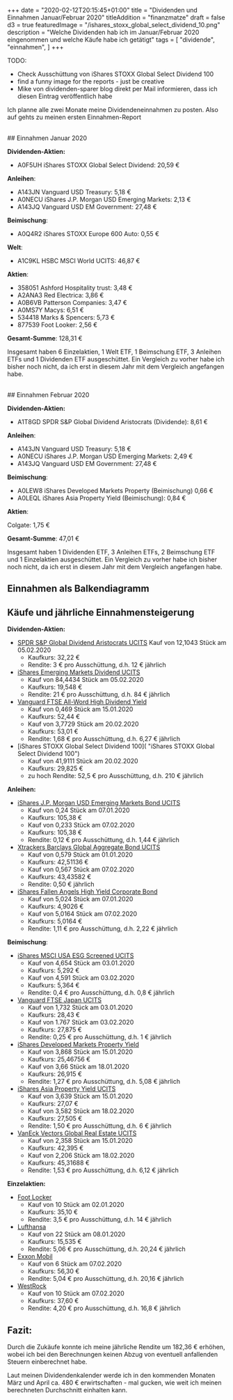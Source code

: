 +++
date = "2020-02-12T20:15:45+01:00"
title = "Dividenden und Einnahmen Januar/Februar 2020"
titleAddition = "finanzmatze"
draft = false
d3 = true
featuredImage = "/ishares_stoxx_global_select_dividend_10.png"
description = "Welche Dividenden hab ich im Januar/Februar 2020 eingenommen und welche Käufe habe ich getätigt"
tags = [
    "dividende",
    "einnahmen",
]
+++


TODO:
- Check Ausschüttung von iShares STOXX Global Select Dividend 100
- find a funny image for the reports - just be creative
- Mike von dividenden-sparer blog direkt per Mail informieren, dass ich diesen Eintrag veröffentlich habe


Ich planne alle zwei Monate meine Dividendeneinnahmen zu posten. Also auf gehts zu meinen ersten Einnahmen-Report

<br>
## Einnahmen Januar 2020

**Dividenden-Aktien:**

- A0F5UH iShares STOXX Global Select Dividend: 20,59 €


**Anleihen**:

- A143JN Vanguard USD Treasury: 5,18 €
- A0NECU iShares J.P. Morgan USD Emerging Markets: 2,13 €
- A143JQ Vanguard USD EM Government: 27,48 €


**Beimischung**:

- A0Q4R2 iShares STOXX Europe 600 Auto: 0,55 €


**Welt**:

- A1C9KL HSBC MSCI World UCITS: 46,87 €


**Aktien**:

- 358051 Ashford Hospitality trust: 3,48 €
- A2ANA3 Red Electrica: 3,86 €
- A0B6VB Patterson Companies: 3,47 €
- A0MS7Y Macys: 6,51 €
- 534418 Marks & Spencers: 5,73 €
- 877539 Foot Looker: 2,56 €


**Gesamt-Summe**: 128,31 €

Insgesamt haben 6 Einzelaktien, 1 Welt ETF, 1 Beimschung ETF, 3 Anleihen ETFs und 1 Dividenden ETF ausgeschüttet. Ein
Vergleich zu vorher habe ich bisher noch nicht, da ich erst in diesem Jahr mit dem Vergleich angefangen habe.

<br>
## Einnahmen Februar 2020

**Dividenden-Aktien:**

- A1T8GD SPDR S&P Global Dividend Aristocrats (Dividende): 8,61 €


**Anleihen**:

- A143JN Vanguard USD Treasury: 5,18 €
- A0NECU iShares J.P. Morgan USD Emerging Markets: 2,49 €
- A143JQ Vanguard USD EM Government: 27,48 €


**Beimischung**:

- A0LEW8 iShares Developed Markets Property (Beimischung) 0,66 €
- A0LEQL iShares Asia Property Yield (Beimischung): 0,84 €


**Aktien**:

Colgate: 1,75 €


**Gesamt-Summe**: 47,01 €

Insgesamt haben 1 Dividenden ETF, 3 Anleihen ETFs, 2 Beimschung ETF und 1 Einzelaktien ausgeschüttet. Ein
Vergleich zu vorher habe ich bisher noch nicht, da ich erst in diesem Jahr mit dem Vergleich angefangen habe.


## Einnahmen als Balkendiagramm

<div id="area"></div>

<style>
	.axis {
	  font: 15px sans-serif;
	}

	.axis path,
	.axis line {
	  fill: none;
	  stroke: #000;
	  shape-rendering: crispEdges;
	}

</style>


<script>
var margin = {top: 30, right: 20, bottom: 70, left: 100},
    width = 600 - margin.left - margin.right,
    height = 300 - margin.top - margin.bottom;

// Parse the date / time
var	parseDate = d3.time.format("%Y-%m").parse;

var x = d3.scale.ordinal().rangeRoundBands([0, width], .05);

var y = d3.scale.linear().range([height, 0]);

var xAxis = d3.svg.axis()
    .scale(x)
    .orient("bottom")
    .tickFormat(d3.time.format("%Y-%m"));

var yAxis = d3.svg.axis()
    .scale(y)
    .orient("left")
    .ticks(10);

var svg = d3.select("#area").append("svg")
    .attr("width", width + margin.left + margin.right)
    .attr("height", height + margin.top + margin.bottom)
  .append("g")
    .attr("transform",
          "translate(" + margin.left + "," + margin.top + ")");

d3.csv("/data/dividenden_reports/jan_feb_2020.csv", function(error, data) {

    data.forEach(function(d) {
        d.date = parseDate(d.date);
        d.value = +d.value;
    });

  x.domain(data.map(function(d) { return d.date; }));
  y.domain([0, d3.max(data, function(d) { return d.value; })]);

  svg.append("g")
      .attr("class", "x axis")
      .attr("transform", "translate(0," + height + ")")
      .call(xAxis)
    .selectAll("text")
      .style("text-anchor", "end")
      .attr("dx", "-.8em")
      .attr("dy", ".90em")
      .attr("transform", "rotate(-30)" );

  svg.append("g")
      .attr("class", "y axis")
      .call(yAxis)
    .append("text")
      .attr("transform", "rotate(0)")
      .attr("y", "-2em")
      .attr("dy", "1em")
      .style("text-anchor", "end")
      .text("Dividende (€)");

  svg.selectAll("bar")
      .data(data)
    .enter().append("rect")
      .style("fill", "steelblue")
      .attr("x", function(d) { return x(d.date); })
      .attr("width", x.rangeBand())
      .attr("y", function(d) { return y(d.value); })
      .attr("height", function(d) { return height - y(d.value); });

});
</script>


## Käufe und jährliche Einnahmensteigerung

**Dividenden-Aktien:**

- [SPDR S&P Global Dividend Aristocrats UCITS](https://www.justetf.com/de/etf-profile.html?isin=IE00B9CQXS71 "SPDR S&P Global Dividend Aristocrats UCITS") Kauf von 12,1043 Stück am 05.02.2020
  - Kaufkurs: 32,22 €
  - Rendite: 3 € pro Ausschüttung, d.h. 12 € jährlich
- [iShares Emerging Markets Dividend UCITS](https://www.justetf.com/de/etf-profile.html?isin=IE00B652H904 "iShares Emerging Markets Dividend UCITS")
  - Kauf von 84,4434 Stück am 05.02.2020
  - Kaufkurs: 19,548 €
  - Rendite: 21 € pro Ausschüttung, d.h. 84 € jährlich
- [Vanguard FTSE All-Word High Dividend Yield](https://www.justetf.com/de/etf-profile.html?isin=IE00B8GKDB10 "Vanguard FTSE All-Word High Dividend Yield")
  - Kauf von 0,469 Stück am 15.01.2020
  - Kaufkurs: 52,44 €
  - Kauf von 3,7729 Stück am 20.02.2020
  - Kaufkurs: 53,01 €
  - Rendite: 1,68 € pro Ausschüttung, d.h. 6,27 € jährlich
- [iShares STOXX Global Select Dividend 100]( "iShares STOXX Global Select Dividend 100")
  - Kauf von 41,9111 Stück am 20.02.2020
  - Kaufkurs: 29,825 €
  - zu hoch Rendite: 52,5 € pro Ausschüttung, d.h. 210 € jährlich


**Anleihen:**

- [iShares J.P. Morgan USD Emerging Markets Bond UCITS](https://www.justetf.com/de/etf-profile.html?isin=IE00B2NPKV68 "iShares J.P. Morgan USD Emerging Markets Bond UCITS")
  - Kauf von 0,24 Stück am 07.01.2020
  - Kaufkurs: 105,38 €
  - Kauf von 0,233 Stück am 07.02.2020
  - Kaufkurs: 105,38 €
  - Rendite: 0,12 € pro Ausschüttung, d.h. 1,44 € jährlich
- [Xtrackers Barclays Global Aggregate Bond UCITS](https://www.justetf.com/de/etf-profile.html?isin=LU0942970103 "Xtrackers Barclays Global Aggregate Bond UCITS")
  - Kauf von 0,579 Stück am 01.01.2020
  - Kaufkurs: 42,51136 €
  - Kauf von 0,567 Stück am 07.02.2020
  - Kaufkurs: 43,43582 €
  - Rendite: 0,50 € jährlich
- [iShares Fallen Angels High Yield Corporate Bond](https://www.justetf.com/de/etf-profile.html?query=IE00BYM31M36&groupField=index&from=search&isin=IE00BYM31M36 "iShares Fallen Angels High Yield Corporate Bond")
  - Kauf von 5,024 Stück am 07.01.2020
  - Kaufkurs: 4,9026 €
  - Kauf von 5,0164 Stück am 07.02.2020
  - Kaufkurs: 5,0164 €
  - Rendite: 1,11 € pro Ausschüttung, d.h. 2,22 € jährlich

**Beimischung**:

- [iShares MSCI USA ESG Screened UCITS](https://www.justetf.com/de/etf-profile.html?isin=IE00BFNM3H51 "iShares MSCI USA ESG Screened UCITS")
  - Kauf von 4,654 Stück am 03.01.2020
  - Kaufkurs: 5,292 €
  - Kauf von 4,591 Stück am 03.02.2020
  - Kaufkurs: 5,364 €
  - Rendite: 0,4 € pro Ausschüttung, d.h. 0,8 € jährlich
- [Vanguard FTSE Japan UCITS](https://www.justetf.com/de/etf-profile.html?isin=IE00B95PGT31 "Vanguard FTSE Japan UCITS")
  - Kauf von 1,732 Stück am 03.01.2020
  - Kaufkurs: 28,43 €
  - Kauf von 1.767 Stück am 03.02.2020
  - Kaufkurs: 27,875 €
  - Rendite: 0,25 € pro Ausschüttung, d.h. 1 € jährlich
- [iShares Developed Markets Property Yield](https://www.justetf.com/de/etf-profile.html?query=IE00B1FZS350&groupField=index&from=search&isin=IE00B1FZS350 "iShares Developed Markets Property Yield")
  - Kauf von 3,868 Stück am 15.01.2020
  - Kaufkurs: 25,46756 €
  - Kauf von 3,66 Stück am 18.01.2020
  - Kaufkurs: 26,915 €
  - Rendite: 1,27 € pro Ausschüttung, d.h. 5,08 € jährlich
- [iShares Asia Property Yield UCITS](https://www.justetf.com/de/etf-profile.html?query=IE00B1FZS244&groupField=index&from=search&isin=IE00B1FZS244 "iShares Asia Property Yield UCITS")
  - Kauf von 3,639 Stück am 15.01.2020
  - Kaufkurs: 27,07 €
  - Kauf von 3,582 Stück am 18.02.2020
  - Kaufkurs: 27,505 €
  - Rendite: 1,50 € pro Ausschüttung, d.h. 6 € jährlich
- [VanEck Vectors Global Real Estate UCITS](https://www.justetf.com/de/etf-profile.html?query=NL0009690239&groupField=index&from=search&isin=NL0009690239 "VanEck Vectors Global Real Estate UCITS")
  - Kauf von 2,358 Stück am 15.01.2020
  - Kaufkurs: 42,395 €
  - Kauf von 2,206 Stück am 18.02.2020
  - Kaufkurs: 45,31688 €
  - Rendite: 1,53 € pro Ausschüttung, d.h. 6,12 € jährlich

**Einzelaktien:**

- [Foot Locker](https://www.finanzen.net/aktien/foot_locker-aktie "Foot Locker")
  - Kauf von 10 Stück am 02.01.2020
  - Kaufkurs: 35,10 €
  - Rendite: 3,5 € pro Ausschüttung, d.h. 14 € jährlich
- [Lufthansa](https://www.finanzen.net/aktien/lufthansa-aktie "Lufthansa")
  - Kauf von 22 Stück am 08.01.2020
  - Kaufkurs: 15,535 €
  - Rendite: 5,06 € pro Ausschüttung, d.h. 20,24 € jährlich
- [Exxon Mobil](https://www.finanzen.net/aktien/exxonmobil-aktie "Exxon Mobil")
  - Kauf von 6 Stück am 07.02.2020
  - Kaufkurs: 56,30 €
  - Rendite: 5,04 € pro Ausschüttung, d.h. 20,16 € jährlich
- [WestRock](https://www.finanzen.net/aktien/westrock-aktie "WestRock")
  - Kauf von 10 Stück am 07.02.2020
  - Kaufkurs: 37,60 €
  - Rendite: 4,20 € pro Ausschüttung, d.h. 16,8 € jährlich


## Fazit:

Durch die Zukäufe konnte ich meine jährliche Rendite um 182,36 € erhöhen, wobei ich bei den Berechnungen keinen Abzug
von eventuell anfallenden Steuern einberechnet habe.

Laut meinen Dividendenkalender werde ich in den
kommenden Monaten März und April ca. 480 € erwirtschaften - mal gucken, wie weit ich meinen berechneten Durchschnitt einhalten
kann.

